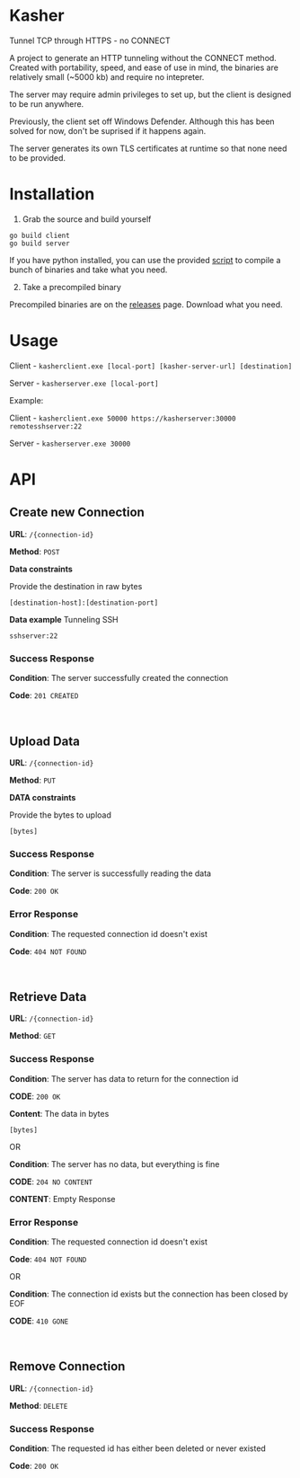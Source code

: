 # Kasher

Tunnel TCP through HTTPS - no CONNECT

A project to generate an HTTP tunneling without the CONNECT
method. Created with portability, speed, and ease of use in mind,
the binaries are relatively small (~5000 kb) and require no intepreter.

The server may require admin privileges to set up, but the client is designed
to be run anywhere.

Previously, the client set off Windows Defender. Although this has been solved
for now, don't be suprised if it happens again.

The server generates its own TLS certificates at runtime so that none need
to be provided.

# Installation

1. Grab the source and build yourself

```
go build client
go build server
```

If you have python installed, you can use the provided [script](/tools/compile.py)
to compile a bunch of binaries and take what you need.

2. Take a precompiled binary

Precompiled binaries are on the [releases](/releases) page. Download what you need.

# Usage

Client - `kasherclient.exe [local-port] [kasher-server-url] [destination]`

Server - `kasherserver.exe [local-port]`


Example:

Client - `kasherclient.exe 50000 https://kasherserver:30000 remotesshserver:22`

Server - `kasherserver.exe 30000`

# API

## Create new Connection

**URL**: `/{connection-id}`

**Method**: `POST`

**Data constraints**

Provide the destination in raw bytes
```
[destination-host]:[destination-port]
```

**Data example** Tunneling SSH
```
sshserver:22
```

### Success Response

**Condition**: The server successfully created the connection

**Code**: `201 CREATED`

<br />

## Upload Data

**URL**: `/{connection-id}`

**Method**: `PUT`

**DATA constraints**

Provide the bytes to upload
```
[bytes]
```

### Success Response

**Condition**: The server is successfully reading the data

**Code**: `200 OK`

### Error Response

**Condition**: The requested connection id doesn't exist

**Code**: `404 NOT FOUND`

<br />

## Retrieve Data

**URL**: `/{connection-id}`

**Method**: `GET`

### Success Response

**Condition**: The server has data to return for the connection id

**CODE**: `200 OK`

**Content**: The data in bytes
```
[bytes]
```

OR

**Condition**: The server has no data, but everything is fine

**CODE**: `204 NO CONTENT`

**CONTENT**: Empty Response

### Error Response

**Condition**: The requested connection id doesn't exist

**Code**: `404 NOT FOUND`

OR

**Condition**: The connection id exists but the connection has been closed by EOF

**CODE**: `410 GONE`

<br />

## Remove Connection

**URL**: `/{connection-id}`

**Method**: `DELETE`

### Success Response

**Condition**: The requested id has either been deleted or never existed

**Code**: `200 OK`